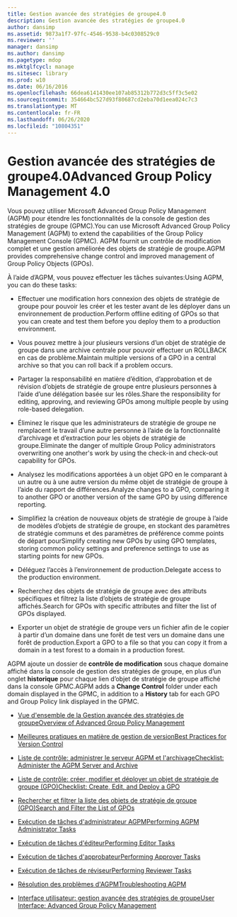 ```yaml
---
title: Gestion avancée des stratégies de groupe4.0
description: Gestion avancée des stratégies de groupe4.0
author: dansimp
ms.assetid: 9873a1f7-97fc-4546-9538-b4c0308529c0
ms.reviewer: ''
manager: dansimp
ms.author: dansimp
ms.pagetype: mdop
ms.mktglfcycl: manage
ms.sitesec: library
ms.prod: w10
ms.date: 06/16/2016
ms.openlocfilehash: 66dea6141430ee107ab85312b772d3c5ff3c5e02
ms.sourcegitcommit: 354664bc527d93f80687cd2eba70d1eea024c7c3
ms.translationtype: MT
ms.contentlocale: fr-FR
ms.lasthandoff: 06/26/2020
ms.locfileid: "10804351"
---
```

# <span data-ttu-id="58377-103">Gestion avancée des stratégies de groupe4.0</span><span class="sxs-lookup"><span data-stu-id="58377-103">Advanced Group Policy Management 4.0</span></span>


<span data-ttu-id="58377-104">Vous pouvez utiliser Microsoft Advanced Group Policy Management (AGPM) pour étendre les fonctionnalités de la console de gestion des stratégies de groupe (GPMC).</span><span class="sxs-lookup"><span data-stu-id="58377-104">You can use Microsoft Advanced Group Policy Management (AGPM) to extend the capabilities of the Group Policy Management Console (GPMC).</span></span> <span data-ttu-id="58377-105">AGPM fournit un contrôle de modification complet et une gestion améliorée des objets de stratégie de groupe.</span><span class="sxs-lookup"><span data-stu-id="58377-105">AGPM provides comprehensive change control and improved management of Group Policy Objects (GPOs).</span></span>

<span data-ttu-id="58377-106">À l’aide d’AGPM, vous pouvez effectuer les tâches suivantes:</span><span class="sxs-lookup"><span data-stu-id="58377-106">Using AGPM, you can do these tasks:</span></span>

-   <span data-ttu-id="58377-107">Effectuer une modification hors connexion des objets de stratégie de groupe pour pouvoir les créer et les tester avant de les déployer dans un environnement de production.</span><span class="sxs-lookup"><span data-stu-id="58377-107">Perform offline editing of GPOs so that you can create and test them before you deploy them to a production environment.</span></span>

-   <span data-ttu-id="58377-108">Vous pouvez mettre à jour plusieurs versions d’un objet de stratégie de groupe dans une archive centrale pour pouvoir effectuer un ROLLBACK en cas de problème.</span><span class="sxs-lookup"><span data-stu-id="58377-108">Maintain multiple versions of a GPO in a central archive so that you can roll back if a problem occurs.</span></span>

-   <span data-ttu-id="58377-109">Partager la responsabilité en matière d’édition, d’approbation et de révision d’objets de stratégie de groupe entre plusieurs personnes à l’aide d’une délégation basée sur les rôles.</span><span class="sxs-lookup"><span data-stu-id="58377-109">Share the responsibility for editing, approving, and reviewing GPOs among multiple people by using role-based delegation.</span></span>

-   <span data-ttu-id="58377-110">Éliminez le risque que les administrateurs de stratégie de groupe ne remplacent le travail d’une autre personne à l’aide de la fonctionnalité d’archivage et d’extraction pour les objets de stratégie de groupe.</span><span class="sxs-lookup"><span data-stu-id="58377-110">Eliminate the danger of multiple Group Policy administrators overwriting one another's work by using the check-in and check-out capability for GPOs.</span></span>

-   <span data-ttu-id="58377-111">Analysez les modifications apportées à un objet GPO en le comparant à un autre ou à une autre version du même objet de stratégie de groupe à l’aide du rapport de différences.</span><span class="sxs-lookup"><span data-stu-id="58377-111">Analyze changes to a GPO, comparing it to another GPO or another version of the same GPO by using difference reporting.</span></span>

-   <span data-ttu-id="58377-112">Simplifiez la création de nouveaux objets de stratégie de groupe à l’aide de modèles d’objets de stratégie de groupe, en stockant des paramètres de stratégie communs et des paramètres de préférence comme points de départ pour</span><span class="sxs-lookup"><span data-stu-id="58377-112">Simplify creating new GPOs by using GPO templates, storing common policy settings and preference settings to use as starting points for new GPOs.</span></span>

-   <span data-ttu-id="58377-113">Déléguez l’accès à l’environnement de production.</span><span class="sxs-lookup"><span data-stu-id="58377-113">Delegate access to the production environment.</span></span>

-   <span data-ttu-id="58377-114">Recherchez des objets de stratégie de groupe avec des attributs spécifiques et filtrez la liste d’objets de stratégie de groupe affichés.</span><span class="sxs-lookup"><span data-stu-id="58377-114">Search for GPOs with specific attributes and filter the list of GPOs displayed.</span></span>

-   <span data-ttu-id="58377-115">Exporter un objet de stratégie de groupe vers un fichier afin de le copier à partir d’un domaine dans une forêt de test vers un domaine dans une forêt de production.</span><span class="sxs-lookup"><span data-stu-id="58377-115">Export a GPO to a file so that you can copy it from a domain in a test forest to a domain in a production forest.</span></span>

<span data-ttu-id="58377-116">AGPM ajoute un dossier de **contrôle de modification** sous chaque domaine affiché dans la console de gestion des stratégies de groupe, en plus d’un onglet **historique** pour chaque lien d’objet de stratégie de groupe affiché dans la console GPMC.</span><span class="sxs-lookup"><span data-stu-id="58377-116">AGPM adds a **Change Control** folder under each domain displayed in the GPMC, in addition to a **History** tab for each GPO and Group Policy link displayed in the GPMC.</span></span>

-   [<span data-ttu-id="58377-117">Vue d'ensemble de la Gestion avancée des stratégies de groupe</span><span class="sxs-lookup"><span data-stu-id="58377-117">Overview of Advanced Group Policy Management</span></span>](overview-of-advanced-group-policy-management-agpm40.md)

-   [<span data-ttu-id="58377-118">Meilleures pratiques en matière de gestion de version</span><span class="sxs-lookup"><span data-stu-id="58377-118">Best Practices for Version Control</span></span>](best-practices-for-version-control-agpm40.md)

-   [<span data-ttu-id="58377-119">Liste de contrôle: administrer le serveur AGPM et l'archivage</span><span class="sxs-lookup"><span data-stu-id="58377-119">Checklist: Administer the AGPM Server and Archive</span></span>](checklist-administer-the-agpm-server-and-archive-agpm40.md)

-   [<span data-ttu-id="58377-120">Liste de contrôle: créer, modifier et déployer un objet de stratégie de groupe (GPO)</span><span class="sxs-lookup"><span data-stu-id="58377-120">Checklist: Create, Edit, and Deploy a GPO</span></span>](checklist-create-edit-and-deploy-a-gpo-agpm40.md)

-   [<span data-ttu-id="58377-121">Rechercher et filtrer la liste des objets de stratégie de groupe (GPO)</span><span class="sxs-lookup"><span data-stu-id="58377-121">Search and Filter the List of GPOs</span></span>](search-and-filter-the-list-of-gpos.md)

-   [<span data-ttu-id="58377-122">Exécution de tâches d'administrateur AGPM</span><span class="sxs-lookup"><span data-stu-id="58377-122">Performing AGPM Administrator Tasks</span></span>](performing-agpm-administrator-tasks-agpm40.md)

-   [<span data-ttu-id="58377-123">Exécution de tâches d'éditeur</span><span class="sxs-lookup"><span data-stu-id="58377-123">Performing Editor Tasks</span></span>](performing-editor-tasks-agpm40.md)

-   [<span data-ttu-id="58377-124">Exécution de tâches d'approbateur</span><span class="sxs-lookup"><span data-stu-id="58377-124">Performing Approver Tasks</span></span>](performing-approver-tasks-agpm40.md)

-   [<span data-ttu-id="58377-125">Exécution de tâches de réviseur</span><span class="sxs-lookup"><span data-stu-id="58377-125">Performing Reviewer Tasks</span></span>](performing-reviewer-tasks-agpm40.md)

-   [<span data-ttu-id="58377-126">Résolution des problèmes d'AGPM</span><span class="sxs-lookup"><span data-stu-id="58377-126">Troubleshooting AGPM</span></span>](troubleshooting-agpm-agpm40.md)

-   [<span data-ttu-id="58377-127">Interface utilisateur: gestion avancée des stratégies de groupe</span><span class="sxs-lookup"><span data-stu-id="58377-127">User Interface: Advanced Group Policy Management</span></span>](user-interface-advanced-group-policy-management-agpm40.md)

 

 





